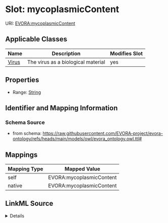 

# Slot: mycoplasmicContent



URI: [EVORA:mycoplasmicContent](https://raw.githubusercontent.com/EVORA-project/evora-ontology/refs/heads/main/models/owl/evora_ontology.owl.ttl#mycoplasmicContent)



<!-- no inheritance hierarchy -->





## Applicable Classes

| Name | Description | Modifies Slot |
| --- | --- | --- |
| [Virus](Virus.md) | The virus as a biological material |  yes  |







## Properties

* Range: [String](String.md)





## Identifier and Mapping Information







### Schema Source


* from schema: https://raw.githubusercontent.com/EVORA-project/evora-ontology/refs/heads/main/models/owl/evora_ontology.owl.ttl#




## Mappings

| Mapping Type | Mapped Value |
| ---  | ---  |
| self | EVORA:mycoplasmicContent |
| native | EVORA:mycoplasmicContent |




## LinkML Source

<details>
```yaml
name: mycoplasmicContent
from_schema: https://raw.githubusercontent.com/EVORA-project/evora-ontology/refs/heads/main/models/owl/evora_ontology.owl.ttl#
rank: 1000
alias: mycoplasmicContent
domain_of:
- Virus
range: string

```
</details>